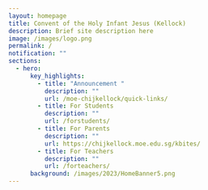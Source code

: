 ```yaml
---
layout: homepage
title: Convent of the Holy Infant Jesus (Kellock)
description: Brief site description here
image: /images/logo.png
permalink: /
notification: ""
sections:
  - hero:
      key_highlights:
        - title: "Announcement "
          description: ""
          url: /moe-chijkellock/quick-links/
        - title: For Students
          description: ""
          url: /forstudents/
        - title: For Parents
          description: ""
          url: https://chijkellock.moe.edu.sg/kbites/
        - title: For Teachers
          description: ""
          url: /forteachers/
      background: /images/2023/HomeBanner5.png
---
```

